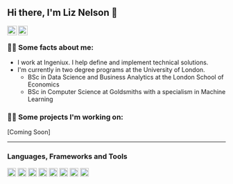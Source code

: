 ## Hi there, I'm Liz Nelson 👋

<a href='https://www.linkedin.com/in/liznelsondev'>
    <img align="left" alt="Liz's Linkdein" width="22px" src="https://cdn.jsdelivr.net/npm/simple-icons@v3/icons/linkedin.svg" />
</a>

<a href="https://github.com/liznelson">
  <img align="left" alt="Liz's Github" width="22px" src="https://cdn.jsdelivr.net/npm/simple-icons@v3/icons/github.svg" />
</a>
<br>

### 🧑‍💼 Some facts about me:
- I work at Ingeniux. I help define and implement technical solutions. 
- I'm currently in two degree programs at the University of London. 
  - BSc in Data Science and Business Analytics at the London School of Economics
  - BSc in Computer Science at Goldsmiths with a specialism in Machine Learning

### 🧑‍💻 Some projects I'm working on:

[Coming Soon]

---
### Languages, Frameworks and Tools
<div>
  <img src='https://cdn.jsdelivr.net/gh/devicons/devicon/icons/cplusplus/cplusplus-plain.svg' height=20>
  <img src='https://cdn.jsdelivr.net/gh/devicons/devicon/icons/css3/css3-plain.svg' height=20>
  <img src='https://cdn.jsdelivr.net/gh/devicons/devicon/icons/html5/html5-plain.svg' height=20>
  <img src='https://cdn.jsdelivr.net/gh/devicons/devicon/icons/javascript/javascript-original.svg' height=20>
  <img src='https://cdn.jsdelivr.net/gh/devicons/devicon/icons/linux/linux-plain.svg' height=20>
  <img src='https://cdn.jsdelivr.net/gh/devicons/devicon/icons/mysql/mysql-plain.svg' height=20>
  <img src='https://cdn.jsdelivr.net/gh/devicons/devicon/icons/nodejs/nodejs-plain.svg' height=20>
  <img src='https://cdn.jsdelivr.net/gh/devicons/devicon/icons/python/python-plain.svg' height=20>
</div>
